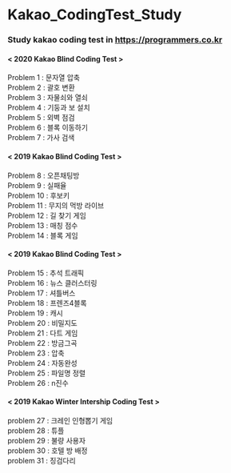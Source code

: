 # Kakao_CodingTest_Study   
   
### Study kakao coding test in https://programmers.co.kr   
   
   
#### < 2020 Kakao Blind Coding Test >   
   Problem 1 : 문자열 압축   
   Problem 2 : 괄호 변환   
   Problem 3 : 자물쇠와 열쇠   
   Problem 4 : 기둥과 보 설치   
   Problem 5 : 외벽 점검   
   Problem 6 : 블록 이동하기   
   Problem 7 : 가사 검색   
   
#### < 2019 Kakao Blind Coding Test >   
   Problem 8 : 오픈채팅방   
   Problem 9 : 실패율   
   Problem 10 : 후보키   
   Problem 11 : 무지의 먹방 라이브   
   Problem 12 : 길 찾기 게임   
   Problem 13 : 매칭 점수   
   Problem 14 : 블록 게임   
   
#### < 2019 Kakao Blind Coding Test >   
   Problem 15 : 추석 트래픽   
   Problem 16 : 뉴스 클러스터링   
   Problem 17 : 셔틀버스   
   Problem 18 : 프렌즈4블록   
   Problem 19 : 캐시   
   Problem 20 : 비밀지도   
   Problem 21 : 다트 게임   
   Problem 22 : 방금그곡   
   Problem 23 : 압축   
   Problem 24 : 자동완성   
   Problem 25 : 파일명 정렬   
   Problem 26 : n진수   
   
#### < 2019 Kakao Winter Intership Coding Test >   
   problem 27 : 크레인 인형뽑기 게임   
   problem 28 : 튜플   
   problem 29 : 불량 사용자   
   problem 30 : 호텔 방 배정   
   problem 31 : 징검다리   
